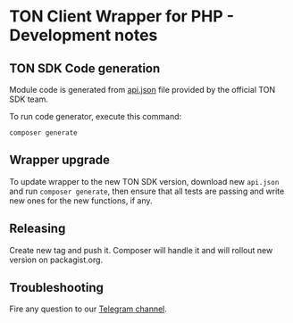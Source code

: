 # TON Client Wrapper for PHP - Development notes

## TON SDK Code generation

Module code is generated from [api.json](https://github.com/tonlabs/TON-SDK/blob/master/tools/api.json) file 
provided by the official TON SDK team.

To run code generator, execute this command:

```shell
composer generate
``` 

## Wrapper upgrade

To update wrapper to the new TON SDK version, download new `api.json` and run `composer generate`,
then ensure that all tests are passing and write new ones for the new functions, if any.

## Releasing

Create new tag and push it. Composer will handle it and will rollout new version on packagist.org.

## Troubleshooting

Fire any question to our [Telegram channel](https://t.me/RADIANCE_TON_SDK).